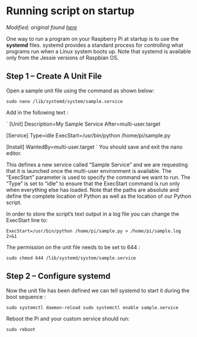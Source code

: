 Running script on startup
=======
_Modified; original found [here](https://www.dexterindustries.com/howto/run-a-program-on-your-raspberry-pi-at-startup/)_


One way to run a program on your Raspberry Pi at startup is to use the **systemd** files. systemd provides a standard process for controlling what programs run when a Linux system boots up. Note that systemd is available only from the Jessie versions of Raspbian OS.

## Step 1 – Create A Unit File

Open a sample unit file using the command as shown below:

`sudo nano /lib/systemd/system/sample.service`

Add in the following text :

` [Unit]
 Description=My Sample Service
 After=multi-user.target

 [Service]
 Type=idle
 ExecStart=/usr/bin/python /home/pi/sample.py

 [Install]
 WantedBy=multi-user.target
`
You should save and exit the nano editor.

This defines a new service called “Sample Service” and we are requesting that it is launched once the multi-user environment is available. The “ExecStart” parameter is used to specify the command we want to run. The “Type” is set to “idle” to ensure that the ExecStart command is run only when everything else has loaded. Note that the paths are absolute and define the complete location of Python as well as the location of our Python script.

In order to store the script’s text output in a log file you can change the ExecStart line to:

`ExecStart=/usr/bin/python /home/pi/sample.py > /home/pi/sample.log 2>&1`

The permission on the unit file needs to be set to 644 :

`sudo chmod 644 /lib/systemd/system/sample.service`

## Step 2 – Configure systemd

Now the unit file has been defined we can tell systemd to start it during the boot sequence :

`sudo systemctl daemon-reload
sudo systemctl enable sample.service`

Reboot the Pi and your custom service should run:

`sudo reboot`
